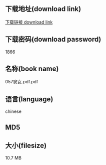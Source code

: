 ## 下载地址(download link)
[下载链接 download link](https://tutu365.netlify.app/?s=057%E7%AA%A6%E5%A5%B3.pdf)

## 下载密码(download password)
1866

## 名称(book name)
057窦女.pdf.pdf

## 语言(language)
chinese

## MD5


## 大小(filesize)
10.7 MB
